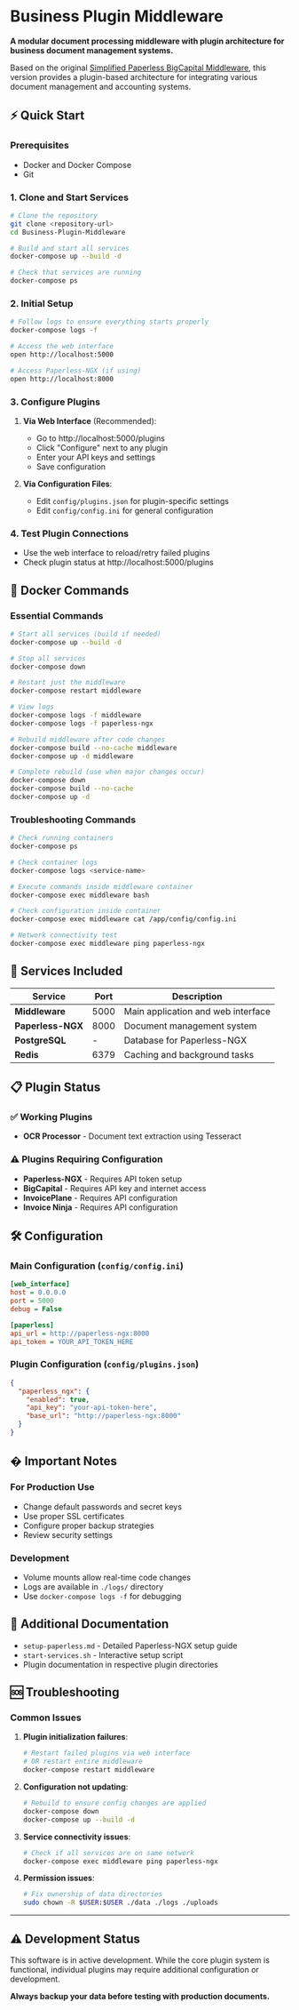 # Business Plugin Middleware

**A modular document processing middleware with plugin architecture for business document management systems.**

Based on the original [Simplified Paperless BigCapital Middleware](https://github.com/aptitudetechnology/simplified-paperless-bigcapital-middleware), this version provides a plugin-based architecture for integrating various document management and accounting systems.

## ⚡ Quick Start

### Prerequisites
- Docker and Docker Compose
- Git

### 1. Clone and Start Services

```bash
# Clone the repository
git clone <repository-url>
cd Business-Plugin-Middleware

# Build and start all services
docker-compose up --build -d

# Check that services are running
docker-compose ps
```

### 2. Initial Setup

```bash
# Follow logs to ensure everything starts properly
docker-compose logs -f

# Access the web interface
open http://localhost:5000

# Access Paperless-NGX (if using)
open http://localhost:8000
```

### 3. Configure Plugins

1. **Via Web Interface** (Recommended):
   - Go to http://localhost:5000/plugins
   - Click "Configure" next to any plugin
   - Enter your API keys and settings
   - Save configuration

2. **Via Configuration Files**:
   - Edit `config/plugins.json` for plugin-specific settings
   - Edit `config/config.ini` for general configuration

### 4. Test Plugin Connections

- Use the web interface to reload/retry failed plugins
- Check plugin status at http://localhost:5000/plugins

## 🐳 Docker Commands

### Essential Commands

```bash
# Start all services (build if needed)
docker-compose up --build -d

# Stop all services
docker-compose down

# Restart just the middleware
docker-compose restart middleware

# View logs
docker-compose logs -f middleware
docker-compose logs -f paperless-ngx

# Rebuild middleware after code changes
docker-compose build --no-cache middleware
docker-compose up -d middleware

# Complete rebuild (use when major changes occur)
docker-compose down
docker-compose build --no-cache
docker-compose up -d
```

### Troubleshooting Commands

```bash
# Check running containers
docker-compose ps

# Check container logs
docker-compose logs <service-name>

# Execute commands inside middleware container
docker-compose exec middleware bash

# Check configuration inside container
docker-compose exec middleware cat /app/config/config.ini

# Network connectivity test
docker-compose exec middleware ping paperless-ngx
```

## 🔧 Services Included

| Service | Port | Description |
|---------|------|-------------|
| **Middleware** | 5000 | Main application and web interface |
| **Paperless-NGX** | 8000 | Document management system |
| **PostgreSQL** | - | Database for Paperless-NGX |
| **Redis** | 6379 | Caching and background tasks |

## 📋 Plugin Status

### ✅ Working Plugins
- **OCR Processor** - Document text extraction using Tesseract

### ⚠️ Plugins Requiring Configuration
- **Paperless-NGX** - Requires API token setup
- **BigCapital** - Requires API key and internet access
- **InvoicePlane** - Requires API configuration
- **Invoice Ninja** - Requires API configuration

## 🛠️ Configuration

### Main Configuration (`config/config.ini`)
```ini
[web_interface]
host = 0.0.0.0
port = 5000
debug = False

[paperless]
api_url = http://paperless-ngx:8000
api_token = YOUR_API_TOKEN_HERE
```

### Plugin Configuration (`config/plugins.json`)
```json
{
  "paperless_ngx": {
    "enabled": true,
    "api_key": "your-api-token-here",
    "base_url": "http://paperless-ngx:8000"
  }
}
```

## � Important Notes

### For Production Use
- Change default passwords and secret keys
- Use proper SSL certificates
- Configure proper backup strategies
- Review security settings

### Development
- Volume mounts allow real-time code changes
- Logs are available in `./logs/` directory
- Use `docker-compose logs -f` for debugging

## 📖 Additional Documentation

- `setup-paperless.md` - Detailed Paperless-NGX setup guide
- `start-services.sh` - Interactive setup script
- Plugin documentation in respective plugin directories

## 🆘 Troubleshooting

### Common Issues

1. **Plugin initialization failures**:
   ```bash
   # Restart failed plugins via web interface
   # OR restart entire middleware
   docker-compose restart middleware
   ```

2. **Configuration not updating**:
   ```bash
   # Rebuild to ensure config changes are applied
   docker-compose down
   docker-compose up --build -d
   ```

3. **Service connectivity issues**:
   ```bash
   # Check if all services are on same network
   docker-compose exec middleware ping paperless-ngx
   ```

4. **Permission issues**:
   ```bash
   # Fix ownership of data directories
   sudo chown -R $USER:$USER ./data ./logs ./uploads
   ```

---

## ⚠️ Development Status

This software is in active development. While the core plugin system is functional, individual plugins may require additional configuration or development.

**Always backup your data before testing with production documents.**
